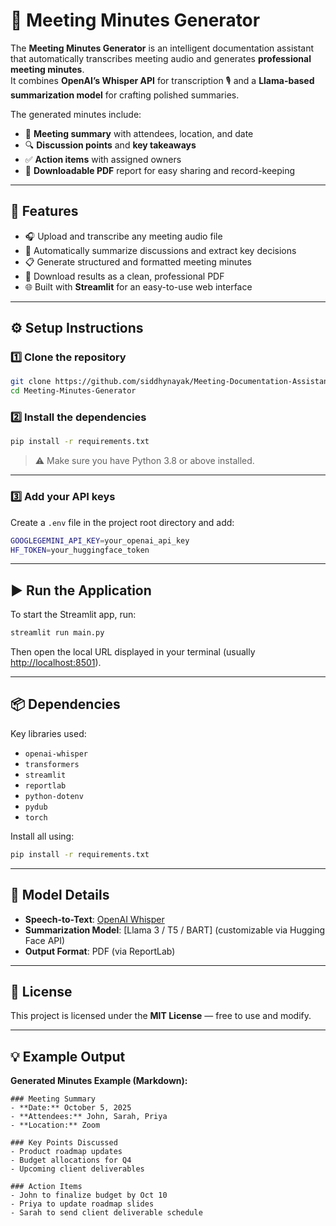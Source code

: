 
# 📝 Meeting Minutes Generator

The **Meeting Minutes Generator** is an intelligent documentation assistant that automatically transcribes meeting audio and generates **professional meeting minutes**.  
It combines **OpenAI’s Whisper API** for transcription 🎙️ and a **Llama-based summarization model** for crafting polished summaries.  

The generated minutes include:
- 📅 **Meeting summary** with attendees, location, and date  
- 🔍 **Discussion points** and **key takeaways**  
- ✅ **Action items** with assigned owners  
- 📄 **Downloadable PDF** report for easy sharing and record-keeping  

---

## 🚀 Features
- 🎧 Upload and transcribe any meeting audio file  
- 🤖 Automatically summarize discussions and extract key decisions  
- 📋 Generate structured and formatted meeting minutes  
- 💾 Download results as a clean, professional PDF  
- 🌐 Built with **Streamlit** for an easy-to-use web interface  

---

## ⚙️ Setup Instructions

### 1️⃣ Clone the repository
```bash
git clone https://github.com/siddhynayak/Meeting-Documentation-Assistant.git
cd Meeting-Minutes-Generator
````

### 2️⃣ Install the dependencies

```bash
pip install -r requirements.txt
```

> ⚠️ Make sure you have Python 3.8 or above installed.

---

### 3️⃣ Add your API keys

Create a `.env` file in the project root directory and add:

```bash
GOOGLEGEMINI_API_KEY=your_openai_api_key
HF_TOKEN=your_huggingface_token
```

---

## ▶️ Run the Application

To start the Streamlit app, run:

```bash
streamlit run main.py
```

Then open the local URL displayed in your terminal (usually [http://localhost:8501](http://localhost:8501)).



---

## 📦 Dependencies

Key libraries used:

* `openai-whisper`
* `transformers`
* `streamlit`
* `reportlab`
* `python-dotenv`
* `pydub`
* `torch`

Install all using:

```bash
pip install -r requirements.txt
```

---

## 🧠 Model Details

* **Speech-to-Text**: [OpenAI Whisper](https://github.com/openai/whisper)
* **Summarization Model**: [Llama 3 / T5 / BART] (customizable via Hugging Face API)
* **Output Format**: PDF (via ReportLab)

---

## 📄 License

This project is licensed under the **MIT License** — free to use and modify.

---

## 💡 Example Output

**Generated Minutes Example (Markdown):**

```
### Meeting Summary
- **Date:** October 5, 2025
- **Attendees:** John, Sarah, Priya
- **Location:** Zoom

### Key Points Discussed
- Product roadmap updates
- Budget allocations for Q4
- Upcoming client deliverables

### Action Items
- John to finalize budget by Oct 10
- Priya to update roadmap slides
- Sarah to send client deliverable schedule
```



